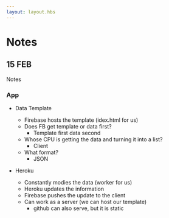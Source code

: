 ```yaml
---
layout: layout.hbs
---
```


# Notes

## 15 FEB

Notes

### App

* Data Template
	* Firebase hosts the template (idex.html for us)
	* Does FB get template or data first?
		* Template first data second
	* Whose CPU is getting the data and turning it into a list?
		* Client
	* What format?
		* JSON

* Heroku
	* Constantly modies the data (worker for us)
	* Heroku updates the information
	* Firebase pushes the update to the client
	* Can work as a server (we can host our template)
		* github can also serve, but it is static
		